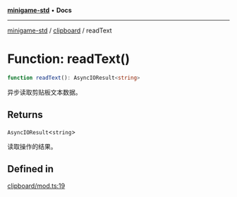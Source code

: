 [**minigame-std**](../../../README.md) • **Docs**

***

[minigame-std](../../../README.md) / [clipboard](../README.md) / readText

# Function: readText()

```ts
function readText(): AsyncIOResult<string>
```

异步读取剪贴板文本数据。

## Returns

`AsyncIOResult`\<`string`\>

读取操作的结果。

## Defined in

[clipboard/mod.ts:19](https://github.com/JiangJie/minigame-std/blob/e98ab0af7ad78dc07fcec865ee164ff1e7efe9cf/src/std/clipboard/mod.ts#L19)
